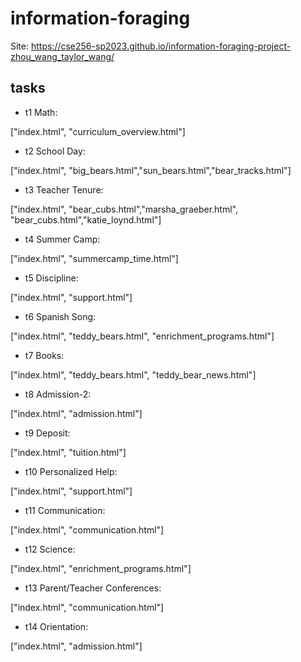 ﻿# information-foraging
Site: https://cse256-sp2023.github.io/information-foraging-project-zhou_wang_taylor_wang/

## tasks
- t1 Math:

["index.html", "curriculum_overview.html"]

- t2 School Day:

["index.html", "big_bears.html","sun_bears.html","bear_tracks.html"]

- t3 Teacher Tenure:

["index.html", "bear_cubs.html","marsha_graeber.html", "bear_cubs.html","katie_loynd.html"]

- t4 Summer Camp:

["index.html", "summercamp_time.html"]

- t5 Discipline:

["index.html", "support.html"]

- t6 Spanish Song:

["index.html", "teddy_bears.html", "enrichment_programs.html"]

- t7 Books:

["index.html", "teddy_bears.html", "teddy_bear_news.html"]

- t8 Admission-2:

["index.html", "admission.html"]

- t9 Deposit:

["index.html", "tuition.html"]

- t10 Personalized Help:

["index.html", "support.html"]

- t11 Communication:

["index.html", "communication.html"]

- t12 Science:

["index.html", "enrichment_programs.html"]

- t13 Parent/Teacher Conferences:

["index.html", "communication.html"]

- t14 Orientation:

["index.html", "admission.html"]
